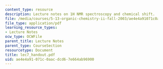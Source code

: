 ```yaml
---
content_type: resource
description: Lecture notes on 1H NMR spectroscopy and chemical shift.
file: /media/courses/5-13-organic-chemistry-ii-fall-2003/ae4e4a91071c0aacdcd67e664ab96900_lec7_handout.pdf
file_type: application/pdf
learning_resource_types:
- Lecture Notes
ocw_type: OCWFile
parent_title: Lecture Notes
parent_type: CourseSection
resourcetype: Document
title: lec7_handout.pdf
uid: ae4e4a91-071c-0aac-dcd6-7e664ab96900
---
```

